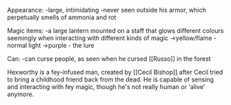 Appearance:
-large, intimidating 
-never seen outside his armor, which perpetually smells of ammonia and rot

Magic items:
-a large lantern mounted on a staff that glows different colours seemingly when interacting with different kinds of magic
->yellow/flame - normal light
->purple - the lure

Can:
-can curse people, as seen when he cursed [[Russo]] in the forest

Hexworthy is a fey-infused man, created by [[Cecil Bishop]] after Cecil tried to bring a childhood friend back from the dead. He is capable of sensing and interacting with fey magic, though he's not really human or 'alive' anymore.
